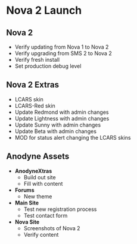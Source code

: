 # Nova 2 Launch

## Nova 2

* Verify updating from Nova 1 to Nova 2
* Verify upgrading from SMS 2 to Nova 2
* Verify fresh install
* Set production debug level

## Nova 2 Extras

* LCARS skin
* LCARS-Red skin
* Update Redmond with admin changes
* Update Lightness with admin changes
* Update Sunny with admin changes
* Update Beta with admin changes
* MOD for status alert changing the LCARS skins

## Anodyne Assets

* __AnodyneXtras__
    * Build out site
    * Fill with content
* __Forums__
    * New theme
* __Main Site__
    * Test new registration process
    * Test contact form
* __Nova Site__
    * Screenshots of Nova 2
    * Verify content
